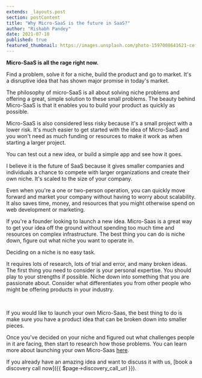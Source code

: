 ```yaml
---
extends: _layouts.post
section: postContent
title: "Why Micro-SaaS is the future in SaaS?"
author: "Rishabh Pandey"
date: 2021-07-10
published: true
featured_thumbnail: https://images.unsplash.com/photo-1597008641621-cefdcf718025?ixid=MnwxMjA3fDB8MHxwaG90by1wYWdlfHx8fGVufDB8fHx8&ixlib=rb-1.2.1&auto=format&fit=crop&w=487&q=40
---
```

**Micro-SaaS is all the rage right now.**

Find a problem, solve it for a niche, build the product and go to market. It's a disruptive idea that has shown major promise in today's market.

The philosophy of micro-SaaS is all about solving niche problems and offering a great, simple solution to these small problems. The beauty behind Micro-SaaS is that it enables you to build your product as quickly as possible.

Micro-SaaS is also considered less risky because it's a small project with a lower risk. It's much easier to get started with the idea of Micro-SaaS and you won't need as much funding or resources to make it work as when starting a larger project.

You can test out a new idea, or build a simple app and see how it goes.

I believe it is the future of SaaS because it gives smaller companies and individuals a chance to compete with larger organizations and create their own niche. It's scaled to the size of your company.

Even when you're a one or two-person operation, you can quickly move forward and market your company without having to worry about scalability. It also saves time, money, and resources that you might otherwise spend on web development or marketing.

If you're a founder looking to launch a new idea. Micro-Saas is a great way to get your idea off the ground without spending too much time and resources on complex infrastructure. The best thing you can do is niche down, figure out what niche you want to operate in.

<x-quote>
Deciding on a niche is no easy task.
</x-quote>

It requires lots of research, lots of trial and error, and many broken ideas. The first thing you need to consider is your personal expertise. You should play to your strengths if possible. Niche down into something that you are passionate about. Consider what differentiates you from other people who might be offering products in your industry.

<br/>

If you would like to launch your own Micro-Saas, the best thing to do is make sure you have a product idea that can be broken down into smaller pieces.

Once you've decided on your niche and figured out what challenges people in it are facing, then start to research how those problems. You can learn more about launching your own Micro-Saas [here](https://buffermint.com/articles/launch-your-micro-saas-product).

If you already have an amazing idea and want to discuss it with us, [book a discovery call now]({{ $page->discovery_call_url }}).